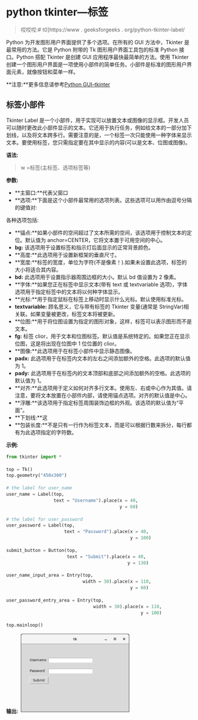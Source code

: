 # python tkinter—标签

> 哎哎哎:# t0]https://www . geeksforgeeks . org/python-tkinter-label/

Python 为开发图形用户界面提供了多个选项。在所有的 GUI 方法中，Tkinter 是最常用的方法。它是 Python 附带的 Tk 图形用户界面工具包的标准 Python 接口。Python 搭配 Tkinter 是创建 GUI 应用程序最快最简单的方法。使用 Tkinter 创建一个图形用户界面是一项使用小部件的简单任务。小部件是标准的图形用户界面元素，就像按钮和菜单一样。

**注意:**更多信息请参考[Python GUI–tkinter](https://www.geeksforgeeks.org/python-gui-tkinter/)

## 标签小部件

Tkinter Label 是一个小部件，用于实现可以放置文本或图像的显示框。开发人员可以随时更改此小部件显示的文本。它还用于执行任务，例如给文本的一部分加下划线，以及将文本跨多行。需要注意的是，一个标签一次只能使用一种字体来显示文本。要使用标签，您只需指定要在其中显示的内容(可以是文本、位图或图像)。

**语法:**

> w =标签(主标签、选项标签等)

**参数:**

*   **主窗口:**代表父窗口
*   **选项:**下面是这个小部件最常用的选项列表。这些选项可以用作由逗号分隔的键值对:

各种选项包括:

*   **锚点:**如果小部件的空间超过了文本所需的空间，该选项用于控制文本的定位。默认值为 anchor=CENTER，它将文本置于可用空间的中心。
*   **bg:** 该选项用于设置标签和指示灯后面显示的正常背景颜色。
*   **高度:**此选项用于设置新框架的垂直尺寸。
*   **宽度:**标签的宽度，单位为字符(不是像素！).如果未设置此选项，标签的大小将适合其内容。
*   **bd:** 此选项用于设置指示器周围边框的大小。默认 bd 值设置为 2 像素。
*   **字体:**如果您正在标签中显示文本(带有 text 或 textvariable 选项)，字体选项用于指定标签中的文本将以何种字体显示。
*   **光标:**用于指定鼠标在标签上移动时显示什么光标。默认使用标准光标。
*   **textvariable:** 顾名思义，它与带有标签的 Tkinter 变量(通常是 StringVar)相关联。如果变量被更改，标签文本将被更新。
*   **位图:**用于将位图设置为指定的图形对象，这样，标签可以表示图形而不是文本。
*   **fg:** 标签 clior，用于文本和位图标签。默认值是系统特定的。如果您正在显示位图，这是将出现在位图中 1 位位置的 clior。
*   **图像:**此选项用于在标签小部件中显示静态图像。
*   **padx:** 此选项用于在标签内文本的左右之间添加额外的空格。此选项的默认值为 1。
*   **pady:** 此选项用于在标签内的文本顶部和底部之间添加额外的空格。此选项的默认值为 1。
*   **对齐:**此选项用于定义如何对齐多行文本。使用左、右或中心作为其值。请注意，要将文本放置在小部件内部，请使用锚点选项。对齐的默认值是中心。
*   **浮雕:**该选项用于指定标签周围装饰边框的外观。该选项的默认值为“平面”。
*   **下划线:**这
*   **包装长度:**不是只有一行作为标签文本，而是可以根据行数来拆分，每行都有为此选项指定的字符数。

**示例:**

```py
from tkinter import * 

top = Tk()   
top.geometry("450x300")  

# the label for user_name 
user_name = Label(top, 
                  text = "Username").place(x = 40,
                                           y = 60)  

# the label for user_password  
user_password = Label(top, 
                      text = "Password").place(x = 40,
                                               y = 100)  

submit_button = Button(top, 
                       text = "Submit").place(x = 40,
                                              y = 130)

user_name_input_area = Entry(top,
                             width = 30).place(x = 110,
                                               y = 60)  

user_password_entry_area = Entry(top,
                                 width = 30).place(x = 110,
                                                   y = 100)  

top.mainloop() 
```

**输出:**
![python-tkinter-label](img/921c6b261e94542c52da3272fdca40b0.png)